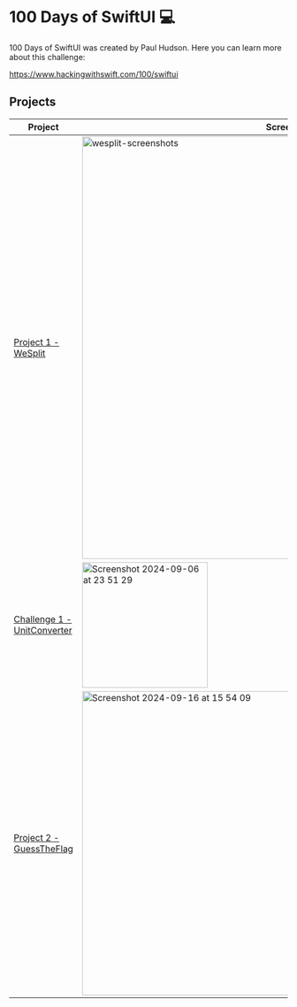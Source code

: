 # 100 Days of SwiftUI 💻

100 Days of SwiftUI was created by Paul Hudson. Here you can learn more about this challenge:

https://www.hackingwithswift.com/100/swiftui

## Projects

| Project             | Screenshots                                                                |
| ----------------- | ------------------------------------------------------------------ |
| [Project 1 - WeSplit](https://github.com/am301892/100DaysOfSwiftUI/tree/main/WeSplit) |<img width="764" alt="wesplit-screenshots" src="https://github.com/user-attachments/assets/c3bf9e96-ca61-4fe5-bdbb-88164e58aa07">|
|[Challenge 1 - UnitConverter](https://github.com/am301892/100DaysOfSwiftUI/tree/main/UnitConverter)  | <img width="227" alt="Screenshot 2024-09-06 at 23 51 29" src="https://github.com/user-attachments/assets/ac90420f-beda-49b2-870a-e1c17b53c645">
| [Project 2 - GuessTheFlag](https://github.com/am301892/100DaysOfSwiftUI/tree/main/GuessTheFlag)| <img width="550" alt="Screenshot 2024-09-16 at 15 54 09" src="https://github.com/user-attachments/assets/915d5ac8-b826-487a-944f-8c18f82a7f56"> |
